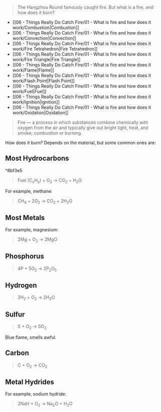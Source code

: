 > The Hangzhou Round famously caught fire. But what is a fire, and how does it burn?

- [[06 - Things Really Do Catch Fire/01 - What is fire and how does it work/Combustion\|Combustion]]
- [[06 - Things Really Do Catch Fire/01 - What is fire and how does it work/Convection\|Convection]]
- [[06 - Things Really Do Catch Fire/01 - What is fire and how does it work/Fire Tetrahedron\|Fire Tetrahedron]]
- [[06 - Things Really Do Catch Fire/01 - What is fire and how does it work/Fire Triangle\|Fire Triangle]]
- [[06 - Things Really Do Catch Fire/01 - What is fire and how does it work/Flame\|Flame]]
- [[06 - Things Really Do Catch Fire/01 - What is fire and how does it work/Flash Point\|Flash Point]]
- [[06 - Things Really Do Catch Fire/01 - What is fire and how does it work/Fuel\|Fuel]]
- [[06 - Things Really Do Catch Fire/01 - What is fire and how does it work/Ignition\|Ignition]]
- [[06 - Things Really Do Catch Fire/01 - What is fire and how does it work/Oxidation\|Oxidation]]


> Fire — a process in which substances combine chemically with oxygen from the air and typically give out bright light, heat, and smoke; combustion or burning.

How does it burn? Depends on the material, but some common ones are:

## Most Hydrocarbons

^8bf3e5

> Fuel (C<sub>x</sub>H<sub>y</sub>) + O<sub>2</sub> → CO<sub>2</sub> + H<sub>2</sub>O



For example, methane:

> CH<sub>4</sub>​ + 2O<sub>2</sub> ​→ CO<sub>2</sub> ​+ 2H<sub>2</sub>​O

## Most Metals

For example, magnesium:

> 2Mg + O<sub>2</sub> → 2MgO

## Phosphorus

> 4P + 5O<sub>2</sub>​ → 2P<sub>2</sub>​O<sub>5</sub>​

## Hydrogen

> 2H<sub>2</sub>​ + O<sub>2</sub> ​→ 2H<sub>2</sub>​O

## Sulfur

> S + O<sub>2</sub> → SO<sub>2</sub>

Blue flame, smells awful.

## Carbon

> C + O<sub>2</sub> → CO<sub>2</sub>

## Metal Hydrides

For example, sodium hydride:

> ​2NaH + O<sub>2</sub>​ → Na<sub>2</sub>​O + H<sub>2</sub>​O
